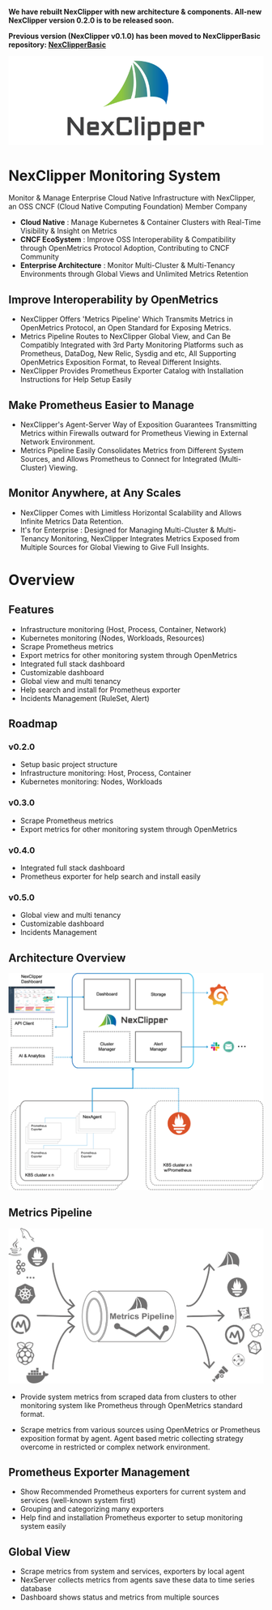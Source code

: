 **We have rebuilt NexClipper with new architecture & components. All-new NexClipper version 0.2.0 is to be released soon.**

**Previous version (NexClipper v0.1.0) has been moved to NexClipperBasic repository: [NexClipperBasic](https://github.com/NexClipper/NexClipperBasic)**



![img](./docs/img/logo1_wide.png)

# NexClipper Monitoring System

Monitor & Manage Enterprise Cloud Native Infrastructure with NexClipper, an OSS CNCF (Cloud Native Computing Foundation) Member Company

- **Cloud Native** : Manage Kubernetes & Container Clusters with Real-Time Visibility & Insight on Metrics
- **CNCF EcoSystem** : Improve OSS Interoperability & Compatibility through OpenMetrics Protocol Adoption, Contributing to CNCF Community
- **Enterprise Architecture** : Monitor Multi-Cluster & Multi-Tenancy Environments through Global Views and Unlimited Metrics Retention



## Improve Interoperability by OpenMetrics

- NexClipper Offers 'Metrics Pipeline' Which Transmits Metrics in OpenMetrics Protocol, an Open Standard for Exposing Metrics.
- Metrics Pipeline Routes to NexClipper Global View, and Can Be Compatibly Integrated with 3rd Party Monitoring Platforms such as Prometheus, DataDog, New Relic, Sysdig and etc, All Supporting OpenMetrics Exposition Format, to Reveal Different Insights.
- NexClipper Provides Prometheus Exporter Catalog with Installation Instructions for Help Setup Easily



## Make Prometheus Easier to Manage

- NexClipper's Agent-Server Way of Exposition Guarantees Transmitting Metrics within Firewalls outward for Prometheus Viewing in External Network Environment.
- Metrics Pipeline Easily Consolidates Metrics from Different System Sources, and Allows Prometheus to Connect for Integrated (Multi-Cluster) Viewing.



## Monitor Anywhere, at Any Scales

- NexClipper Comes with Limitless Horizontal Scalability and Allows Infinite Metrics Data Retention.
- It's for Enterprise : Designed for Managing Multi-Cluster & Multi-Tenancy Monitoring, NexClipper Integrates Metrics Exposed from Multiple Sources for Global Viewing to Give Full Insights.



# Overview

## Features

- Infrastructure monitoring (Host, Process, Container, Network)
- Kubernetes monitoring (Nodes, Workloads, Resources)
- Scrape Prometheus metrics
- Export metrics for other monitoring system through OpenMetrics
- Integrated full stack dashboard
- Customizable dashboard
- Global view and multi tenancy
- Help search and install for Prometheus exporter 
- Incidents Management (RuleSet, Alert)



## Roadmap

### v0.2.0

- Setup basic project structure
- Infrastructure monitoring: Host, Process, Container
- Kubernetes monitoring: Nodes, Workloads

### v0.3.0

- Scrape Prometheus metrics
- Export metrics for other monitoring system through OpenMetrics

### v0.4.0

- Integrated full stack dashboard
- Prometheus exporter for help search and install easily

### v0.5.0

- Global view and multi tenancy
- Customizable dashboard
- Incidents Management



## Architecture Overview

![architecture-overview.png](./docs/img/architecture-overview.png)



## Metrics Pipeline

![metrics-pipeline.png](./docs/img/metrics-pipeline.png)

- Provide system metrics from scraped data from clusters to other monitoring system like Prometheus through OpenMetrics standard format.

- Scrape metrics from various sources using OpenMetrics or Prometheus exposition format by agent. Agent based metric collecting strategy overcome in restricted or complex network environment.



## Prometheus Exporter Management

- Show Recommended Prometheus exporters for current system and services (well-known system first)
- Grouping and categorizing many exporters
- Help find and installation Prometheus exporter to setup monitoring system easily



## Global View

- Scrape metrics from system and services, exporters by local agent
- NexServer collects metrics from agents save these data to time series database
- Dashboard shows status and metrics from multiple sources

